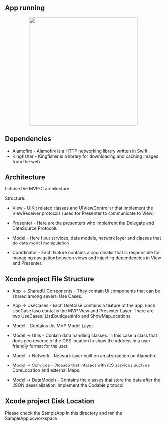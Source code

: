 
## App running

<p align="center">
  <img src="/challenges/appVideo.gif" width="350px" />
</p>

## Dependencies

*  Alamofire - Alamofire is a HTTP networking library written in Swift
*  Kingfisher  - Kingfisher is a library for downloading and caching images from the web


## Architecture

I chose the MVP-C architecture

Structure:

* View - UIKit related classes and UIViewController that implement the ViewReceiver protocols (used for Presenter to communicate to View)

* Presenter - Here are the presenters who implement the Delegate and DataSource Protocols

* Model - Here I put services, data models, network layer and classes that do data model manipulation

* Coordinator - Each feature contains a coordinator that is responsible for managing navigation between views and injecting dependencies in View and Presenter.

## Xcode project File Structure

* App -> SharedUIComponents - They contain UI components that can be shared among several Use Cases.

* App -> UseCases - Each UseCase contains a feature of the app. Each UseCase laso contains the MVP View and Presenter Layer. There are two UseCases: ListBoutiquesInfo and ShowMapLocations.

* Model - Contains the MVP Model Layer.

* Model -> Utils - Contain data handling classes. In this case a class that does geo reverse of the GPS location to show the address in a user friendly format for the user. 

* Model -> Network - Network layer built on an abstraction on Alamofire

* Model -> Services - Classes that interact with iOS services such as CoreLocation and external Maps. 

* Model -> DataModels - Contains the classes that store the data after the JSON deserialization. Implement the Codable protocol.





##  Xcode project Disk Location

Please check the SampleApp in this directory and run the SampleApp.xcworkspace

